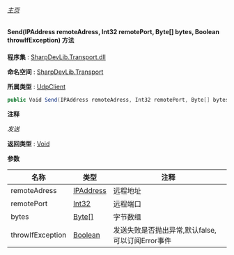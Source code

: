 ###### [主页](./Index.md "主页")

#### Send(IPAddress remoteAdress, Int32 remotePort, Byte[] bytes, Boolean throwIfException) 方法

**程序集** : [SharpDevLib.Transport.dll](./SharpDevLib.Transport.assembly.md "SharpDevLib.Transport.dll")

**命名空间** : [SharpDevLib.Transport](./SharpDevLib.Transport.namespace.md "SharpDevLib.Transport")

**所属类型** : [UdpClient](./SharpDevLib.Transport.UdpClient.md "UdpClient")

``` csharp
public Void Send(IPAddress remoteAdress, Int32 remotePort, Byte[] bytes, Boolean throwIfException)
```

**注释**

*发送*



**返回类型** : [Void](https://learn.microsoft.com/en-us/dotnet/api/system.void "Void")


**参数**

|名称|类型|注释|
|---|---|---|
|remoteAdress|[IPAddress](https://learn.microsoft.com/en-us/dotnet/api/system.net.ipaddress "IPAddress")|远程地址|
|remotePort|[Int32](https://learn.microsoft.com/en-us/dotnet/api/system.int32 "Int32")|远程端口|
|bytes|[Byte\[\]](https://learn.microsoft.com/en-us/dotnet/api/system.byte[] "Byte\[\]")|字节数组|
|throwIfException|[Boolean](https://learn.microsoft.com/en-us/dotnet/api/system.boolean "Boolean")|发送失败是否抛出异常,默认false,可以订阅Error事件|


